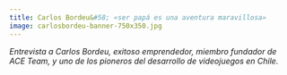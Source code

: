 ```yaml
---
title: Carlos Bordeu&#58; «ser papá es una aventura maravillosa»
image: carlosbordeu-banner-750x350.jpg
---
```


*Entrevista a Carlos Bordeu, exitoso emprendedor, miembro fundador de ACE Team, y uno de los pioneros del desarrollo de videojuegos en Chile.*

<!--more-->
